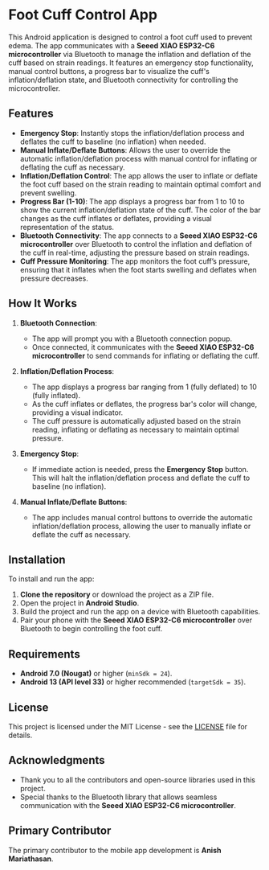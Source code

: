 # Foot Cuff Control App

This Android application is designed to control a foot cuff used to prevent edema. The app communicates with a **Seeed XIAO ESP32-C6 microcontroller** via Bluetooth to manage the inflation and deflation of the cuff based on strain readings. It features an emergency stop functionality, manual control buttons, a progress bar to visualize the cuff's inflation/deflation state, and Bluetooth connectivity for controlling the microcontroller.

## Features

- **Emergency Stop**: Instantly stops the inflation/deflation process and deflates the cuff to baseline (no inflation) when needed.
- **Manual Inflate/Deflate Buttons**: Allows the user to override the automatic inflation/deflation process with manual control for inflating or deflating the cuff as necessary.
- **Inflation/Deflation Control**: The app allows the user to inflate or deflate the foot cuff based on the strain reading to maintain optimal comfort and prevent swelling.
- **Progress Bar (1-10)**: The app displays a progress bar from 1 to 10 to show the current inflation/deflation state of the cuff. The color of the bar changes as the cuff inflates or deflates, providing a visual representation of the status.
- **Bluetooth Connectivity**: The app connects to a **Seeed XIAO ESP32-C6 microcontroller** over Bluetooth to control the inflation and deflation of the cuff in real-time, adjusting the pressure based on strain readings.
- **Cuff Pressure Monitoring**: The app monitors the foot cuff’s pressure, ensuring that it inflates when the foot starts swelling and deflates when pressure decreases.

## How It Works

1. **Bluetooth Connection**:
    - The app will prompt you with a Bluetooth connection popup.
    - Once connected, it communicates with the **Seeed XIAO ESP32-C6 microcontroller** to send commands for inflating or deflating the cuff.

2. **Inflation/Deflation Process**:
    - The app displays a progress bar ranging from 1 (fully deflated) to 10 (fully inflated).
    - As the cuff inflates or deflates, the progress bar's color will change, providing a visual indicator.
    - The cuff pressure is automatically adjusted based on the strain reading, inflating or deflating as necessary to maintain optimal pressure.

3. **Emergency Stop**:
    - If immediate action is needed, press the **Emergency Stop** button. This will halt the inflation/deflation process and deflate the cuff to baseline (no inflation).

4. **Manual Inflate/Deflate Buttons**:
    - The app includes manual control buttons to override the automatic inflation/deflation process, allowing the user to manually inflate or deflate the cuff as necessary.

## Installation

To install and run the app:

1. **Clone the repository** or download the project as a ZIP file.
2. Open the project in **Android Studio**.
3. Build the project and run the app on a device with Bluetooth capabilities.
4. Pair your phone with the **Seeed XIAO ESP32-C6 microcontroller** over Bluetooth to begin controlling the foot cuff.

## Requirements

- **Android 7.0 (Nougat)** or higher (`minSdk = 24`).
- **Android 13 (API level 33)** or higher recommended (`targetSdk = 35`).

## License

This project is licensed under the MIT License - see the [LICENSE](LICENSE) file for details.

## Acknowledgments

- Thank you to all the contributors and open-source libraries used in this project.
- Special thanks to the Bluetooth library that allows seamless communication with the **Seeed XIAO ESP32-C6 microcontroller**.

## Primary Contributor

The primary contributor to the mobile app development is **Anish Mariathasan**.
